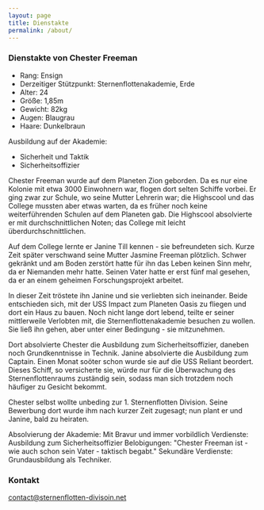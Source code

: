 ```yaml
---
layout: page
title: Dienstakte
permalink: /about/
---
```


### Dienstakte von Chester Freeman

- Rang: Ensign
- Derzeitiger Stützpunkt: Sternenflottenakademie, Erde
- Alter: 24
- Größe: 1,85m
- Gewicht: 82kg
- Augen: Blaugrau
- Haare: Dunkelbraun

Ausbildung auf der Akademie:
- Sicherheit und Taktik
- Sicherheitsoffizier

Chester Freeman wurde auf dem Planeten Zion geborden. Da es nur eine Kolonie mit etwa 3000 Einwohnern war, flogen dort selten Schiffe vorbei. Er ging zwar zur Schule, wo seine Mutter Lehrerin war; die Highscool und das College mussten aber etwas warten, da es früher noch keine weiterführenden Schulen auf dem Planeten gab. Die Highscool absolvierte er mit durchschnittlichen Noten; das College mit leicht überdurchschnittlichen.

Auf dem College lernte er Janine Till kennen - sie befreundeten sich. Kurze Zeit später verschwand seine Mutter Jasmine Freeman plötzlich. Schwer gekränkt und am Boden zerstört hatte für ihn das Leben keinen Sinn mehr, da er Niemanden mehr hatte. Seinen Vater hatte er erst fünf mal gesehen, da er an einem geheimen Forschungsprojekt arbeitet.

In dieser Zeit tröstete ihn Janine und sie verliebten sich ineinander. Beide entschieden sich, mit der USS Impact zum Planeten Oasis zu fliegen und dort ein Haus zu bauen. Noch nicht lange dort lebend, teilte er seiner mittlerweile Verlobten mit, die Sternenflottenakademie besuchen zu wollen. Sie ließ ihn gehen, aber unter einer Bedingung - sie mitzunehmen.

Dort absolvierte Chester die Ausbildung zum Sicherheitsoffizier, daneben noch Grundkenntnisse in Technik. Janine absolvierte die Ausbildung zum Captain. Einen Monat soöter schon wurde sie auf die USS Reliant beordert. Dieses Schiff, so versicherte sie, würde nur für die Überwachung des Sternenflottenraums zuständig sein, sodass man sich trotzdem noch häufiger zu Gesicht bekommt.

Chester selbst wollte unbeding zur 1. Sternenflotten Division. Seine Bewerbung dort wurde ihm nach kurzer Zeit zugesagt; nun plant er und Janine, bald zu heiraten.

Absolvierung der Akademie: Mit Bravur und immer vorbildlich
Verdienste: Ausbildung zum Sicherheitsoffizier
Belobigungen: "Chester Freeman ist - wie auch schon sein Vater - taktisch begabt."
Sekundäre Verdienste: Grundausbildung als Techniker.


### Kontakt

[contact@sternenflotten-divisoin.net](mailto:contact@sternenflotten-division.net)
